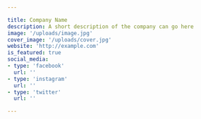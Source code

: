 ```yaml
---

title: Company Name
description: A short description of the company can go here
image: '/uploads/image.jpg'
cover_image: '/uploads/cover.jpg'
website: 'http://example.com'
is_featured: true
social_media:
- type: 'facebook'
  url: ''
- type: 'instagram'
  url: ''
- type: 'twitter'
  url: ''

---
```

